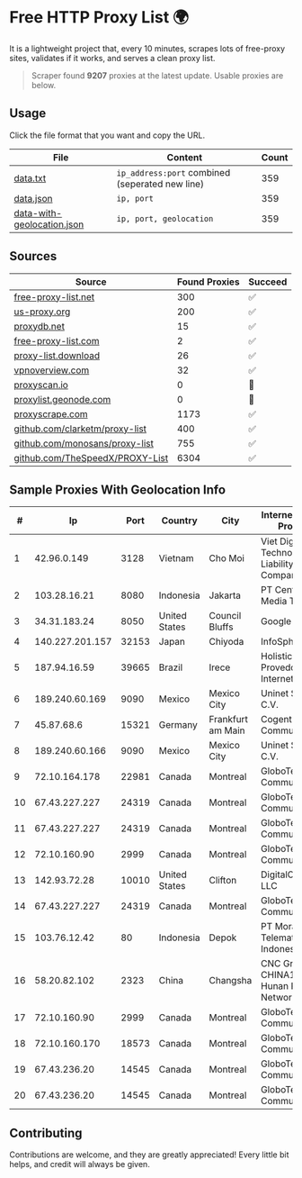 
# Free HTTP Proxy List 🌍

It is a lightweight project that, every 10 minutes, scrapes lots of free-proxy sites, validates if it works, and serves a clean proxy list.


> Scraper found **9207** proxies at the latest update. Usable proxies are below.

## Usage

Click the file format that you want and copy the URL.


|File|Content|Count|
|----|-------|-----|
|[data.txt](https://raw.githubusercontent.com/themiralay/Proxy-List-World/master/data.txt)|`ip_address:port` combined (seperated new line)|359|
|[data.json](https://raw.githubusercontent.com/themiralay/Proxy-List-World/master/data.json)|`ip, port`|359|
|[data-with-geolocation.json](https://raw.githubusercontent.com/themiralay/Proxy-List-World/master/data-with-geolocation.json)|`ip, port, geolocation`|359|

## Sources

|Source|Found Proxies|Succeed|
|------|-------------|-------|
|[free-proxy-list.net](https://free-proxy-list.net)|300|✅|
|[us-proxy.org](https://www.us-proxy.org)|200|✅|
|[proxydb.net](http://proxydb.net)|15|✅|
|[free-proxy-list.com](https://free-proxy-list.com/?page=&port=&type%5B%5D=http&type%5B%5D=https&up_time=0&search=Search)|2|✅|
|[proxy-list.download](https://www.proxy-list.download/HTTP)|26|✅|
|[vpnoverview.com](https://vpnoverview.com/privacy/anonymous-browsing/free-proxy-servers)|32|✅|
|[proxyscan.io](https://www.proxyscan.io)|0|🚫|
|[proxylist.geonode.com](https://proxylist.geonode.com/api/proxy-list?limit=300&page=1&sort_by=lastChecked&sort_type=desc&protocols=http,https)|0|🚫|
|[proxyscrape.com](https://api.proxyscrape.com/v2/?request=displayproxies&protocol=http&timeout=10000&country=all&ssl=all&anonymity=all)|1173|✅|
|[github.com/clarketm/proxy-list](https://raw.githubusercontent.com/clarketm/proxy-list/master/proxy-list-raw.txt)|400|✅|
|[github.com/monosans/proxy-list](https://raw.githubusercontent.com/monosans/proxy-list/main/proxies/http.txt)|755|✅|
|[github.com/TheSpeedX/PROXY-List](https://raw.githubusercontent.com/TheSpeedX/PROXY-List/master/http.txt)|6304|✅|


## Sample Proxies With Geolocation Info

|#|Ip|Port|Country|City|Internet Service Provider|
|-|--|----|-------|----|-------------------------|
|1|42.96.0.149|3128|Vietnam|Cho Moi|Viet Digital Technology Liability Company|
|2|103.28.16.21|8080|Indonesia|Jakarta|PT Centrix Media Teknologi|
|3|34.31.183.24|8050|United States|Council Bluffs|Google LLC|
|4|140.227.201.157|32153|Japan|Chiyoda|InfoSphere|
|5|187.94.16.59|39665|Brazil|Irece|Holistica Provedor Internet Ltda|
|6|189.240.60.169|9090|Mexico|Mexico City|Uninet S.A. de C.V.|
|7|45.87.68.6|15321|Germany|Frankfurt am Main|Cogent Communications|
|8|189.240.60.166|9090|Mexico|Mexico City|Uninet S.A. de C.V.|
|9|72.10.164.178|22981|Canada|Montreal|GloboTech Communications|
|10|67.43.227.227|24319|Canada|Montreal|GloboTech Communications|
|11|67.43.227.227|24319|Canada|Montreal|GloboTech Communications|
|12|72.10.160.90|2999|Canada|Montreal|GloboTech Communications|
|13|142.93.72.28|10010|United States|Clifton|DigitalOcean, LLC|
|14|67.43.227.227|24319|Canada|Montreal|GloboTech Communications|
|15|103.76.12.42|80|Indonesia|Depok|PT Mora Telematika Indonesia|
|16|58.20.82.102|2323|China|Changsha|CNC Group CHINA169 Hunan Province Network|
|17|72.10.160.90|2999|Canada|Montreal|GloboTech Communications|
|18|72.10.160.170|18573|Canada|Montreal|GloboTech Communications|
|19|67.43.236.20|14545|Canada|Montreal|GloboTech Communications|
|20|67.43.236.20|14545|Canada|Montreal|GloboTech Communications|



## Contributing

Contributions are welcome, and they are greatly appreciated! Every
little bit helps, and credit will always be given.

